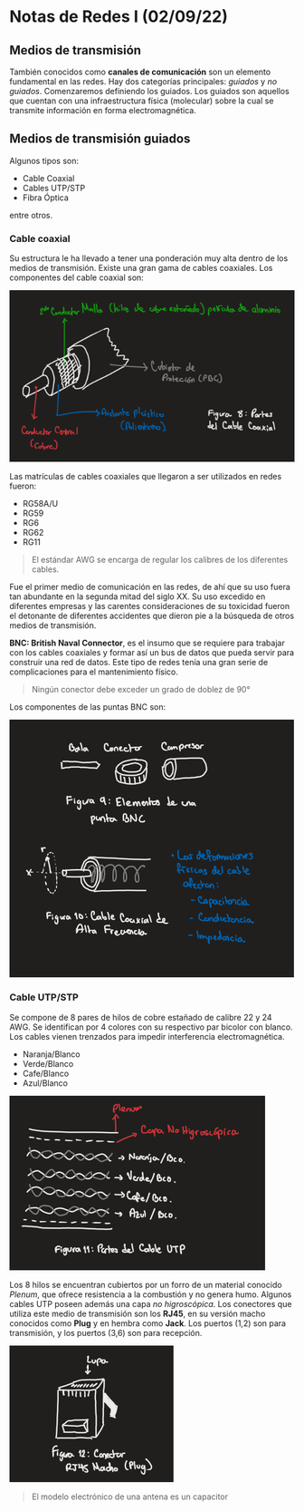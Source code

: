 # Notas de Redes I (02/09/22)
## Medios de transmisión
También conocidos como **canales de comunicación** son un elemento fundamental en las redes. Hay dos categorías principales: *guiados* y *no  guiados*. Comenzaremos definiendo los guiados. Los guiados son aquellos que cuentan con una infraestructura física (molecular) sobre la cual se transmite información en forma electromagnética.

## Medios de transmisión guiados
Algunos tipos son:
- Cable Coaxial
- Cables UTP/STP
- Fibra Óptica

entre otros.
### **Cable coaxial**
Su estructura le ha llevado a tener una ponderación muy alta dentro de los medios de transmisión. Existe una gran gama de cables coaxiales. Los componentes del cable coaxial son:

![Figure 08: Partes del cable coaxial](images/fig_08.png)

Las matrículas de cables coaxiales que llegaron a ser utilizados en redes fueron:
- RG58A/U
- RG59
- RG6
- RG62
- RG11

> El estándar AWG se encarga de regular los calibres de los diferentes cables.

Fue el primer medio de comunicación en las redes, de ahí que su uso fuera tan abundante en la segunda mitad del siglo XX. Su uso excedido en diferentes empresas y las carentes consideraciones de su toxicidad fueron el detonante de diferentes accidentes que dieron pie a la búsqueda de otros medios de transmisión.

**BNC: British Naval Connector**, es el insumo que se requiere para trabajar con los cables coaxiales y formar así un bus de datos que pueda servir para construir una red de datos. Este tipo de redes tenía una gran serie de complicaciones para el mantenimiento físico. 
> Ningún conector debe exceder un grado de doblez de 90°

Los componentes de las puntas BNC son:

![Figure 09 & 10: Partes de las puntas BNC](images/fig_09_10.png)

### **Cable UTP/STP**
Se compone de 8 pares de hilos de cobre estañado de calibre 22 y 24 AWG. Se identifican por 4 colores con su respectivo par bicolor con blanco. Los cables vienen trenzados para impedir interferencia electromagnética.
- Naranja/Blanco
- Verde/Blanco
- Cafe/Blanco
- Azul/Blanco

![Figure 11: Partes del cableado UTP](images/fig_11.png)

Los 8 hilos se encuentran cubiertos por un forro de un material conocido *Plenum*, que ofrece resistencia a la combustión y no genera humo. Algunos cables UTP poseen además una capa *no higroscópica*. Los conectores que utiliza este medio de transmisión son los **RJ45**, en su versión macho conocidos como **Plug** y en hembra como **Jack**. Los puertos (1,2) son para transmisión, y los puertos (3,6) son para recepción. 

![Figure 12: Partes del conector RJ45](images/fig_12.png)

> El modelo electrónico de una antena es un capacitor
